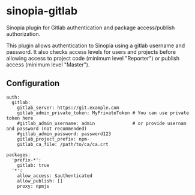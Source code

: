 # sinopia-gitlab

Sinopia plugin for Gitlab authentication and package access/publish authorization.

This plugin allows authentication to Sinopia using a gitlab username and password.  It also checks access levels
for users and projects before allowing access to project code (minimum level "Reporter") or publish access
(minimum level "Master").

## Configuration

````
auth:
  gitlab:
    gitlab_server: https://git.example.com
    gitlab_admin_private_token: MyPrivateToken # You can use private token here
    #gitlab_admin_username: admin              # or provide usernam and password (not recommended)
    #gitlab_admin_password: password123
    gitlab_project_prefix: npm-
    gitlab_ca_file: /path/to/ca/ca.crt
    
packages:
  'prefix-*':
    gitlab: true
  '*':
    allow_access: $authenticated
    allow_publish: []
    proxy: npmjs

````
